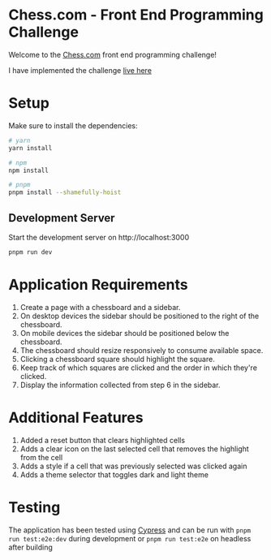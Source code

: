 # Chess.com - Front End Programming Challenge

Welcome to the [Chess.com](https://chess.com) front end programming challenge!

I have implemented the challenge [live here](https://chess-hightligher.netlify.app/)

# Setup

Make sure to install the dependencies:

```bash
# yarn
yarn install

# npm
npm install

# pnpm
pnpm install --shamefully-hoist
```

## Development Server

Start the development server on http://localhost:3000

```bash
pnpm run dev
```

# Application Requirements

1. Create a page with a chessboard and a sidebar.
2. On desktop devices the sidebar should be positioned to the right of the chessboard.
3. On mobile devices the sidebar should be positioned below the chessboard.
4. The chessboard should resize responsively to consume available space.
5. Clicking a chessboard square should highlight the square.
6. Keep track of which squares are clicked and the order in which they're clicked.
7. Display the information collected from step 6 in the sidebar.

# Additional Features

1. Added a reset button that clears highlighted cells
2. Adds a clear icon on the last selected cell that removes the highlight from the cell
3. Adds a style if a cell that was previously selected was clicked again
4. Adds a theme selector that toggles dark and light theme

# Testing

The application has been tested using [Cypress](https://www.cypress.io/) and can be run with `pnpm run test:e2e:dev` during development or `pnpm run test:e2e` on headless after building
